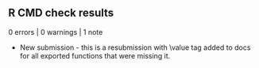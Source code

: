 ## R CMD check results

0 errors | 0 warnings | 1 note

* New submission - this is a resubmission with \value tag added to docs for all
exported functions that were missing it.

